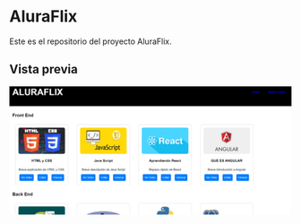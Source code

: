 # AluraFlix

Este es el repositorio del proyecto AluraFlix.

## Vista previa

![Vista previa](vista-AluraFlix.png)